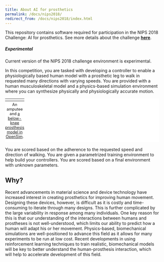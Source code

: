 ```yaml
---
title: About AI for prosthetics
permalink: /docs/nips2018/
redirect_from: /docs/nips2018/index.html
---
```


This repository contains software required for participation in the NIPS 2018 Challenge: AI for prosthetics. See more details about the challenge [**here**](https://www.crowdai.org/challenges/nips-2018-ai-for-prosthetics-challenge).

<div class="note unreleased">
  <h5>Experimental</h5>
  <p>Current version of the NIPS 2018 challenge environment is experimental.</p>
</div>

In this competition, you are tasked with developing a controller to enable a physiologically based human model with a prosthetic leg to walk in requested many directions with varying speeds. You are provided with a human musculoskeletal model and a physics-based simulation environment where you can synthesize physically and physiologically accurate motion.

<table style="background-color: #ffffff">
<caption align="bottom" style="padding-top: 0.3em; font-size: 0.8em">An amputee and <a href="https://simtk.org/projects/bkamputee_model">a below-knee prosthesis model in OpenSim</a>.</caption>
<tr><td><img src="https://s3.amazonaws.com/osim-rl/images/comparison.png" alt=""/></td></tr>
</table>

You are scored based on the adherence to the requested speed and direction of walking. You are given a parametrized training environment to help build your controllers. You are scored based on a final environment with unknown parameters.

## Why?

Recent advancements in material science and device technology have increased interest in creating prosthetics for improving human movement. Designing these devices, however, is difficult as it is costly and time-consuming to iterate through many designs. This is further complicated by the large variability in response among many individuals. One key reason for this is that our understanding of the interactions between humans and prostheses is not well-understood, which limits our ability to predict how a human will adapt his or her movement. Physics-based, biomechanical simulations are well-positioned to advance this field as it allows for many experiments to be run at low cost. Recent developments in using reinforcement learning techniques to train realistic, biomechanical models will be key to better understand the human-prosthesis interaction, which will help to accelerate development of this field.
